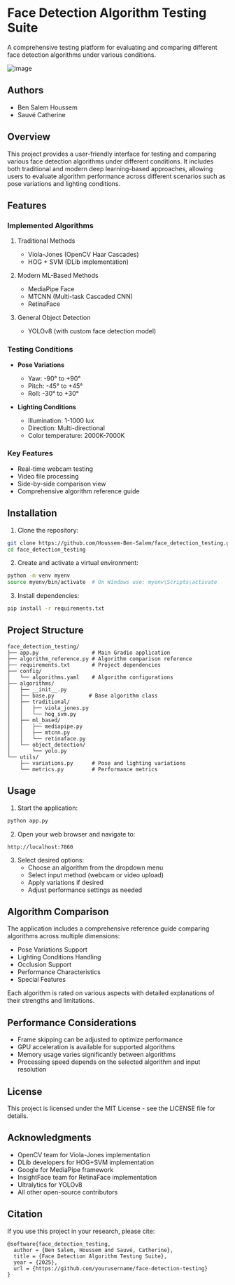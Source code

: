 # Face Detection Algorithm Testing Suite

A comprehensive testing platform for evaluating and comparing different face detection algorithms under various conditions.

![image](https://github.com/user-attachments/assets/7fb16a19-2f04-4c38-8859-8fbffb8de0f0)

## Authors
- Ben Salem Houssem
- Sauvé Catherine

## Overview

This project provides a user-friendly interface for testing and comparing various face detection algorithms under different conditions. It includes both traditional and modern deep learning-based approaches, allowing users to evaluate algorithm performance across different scenarios such as pose variations and lighting conditions.

## Features

### Implemented Algorithms
1. Traditional Methods
   - Viola-Jones (OpenCV Haar Cascades)
   - HOG + SVM (DLib implementation)

2. Modern ML-Based Methods
   - MediaPipe Face
   - MTCNN (Multi-task Cascaded CNN)
   - RetinaFace

3. General Object Detection
   - YOLOv8 (with custom face detection model)

### Testing Conditions
- **Pose Variations**
  - Yaw: -90° to +90°
  - Pitch: -45° to +45°
  - Roll: -30° to +30°

- **Lighting Conditions**
  - Illumination: 1-1000 lux
  - Direction: Multi-directional
  - Color temperature: 2000K-7000K

### Key Features
- Real-time webcam testing
- Video file processing
- Side-by-side comparison view
- Comprehensive algorithm reference guide

## Installation

1. Clone the repository:
```bash
git clone https://github.com/Houssem-Ben-Salem/face_detection_testing.git
cd face_detection_testing
```

2. Create and activate a virtual environment:
```bash
python -m venv myenv
source myenv/bin/activate  # On Windows use: myenv\Scripts\activate
```

3. Install dependencies:
```bash
pip install -r requirements.txt
```

## Project Structure
```
face_detection_testing/
├── app.py                 # Main Gradio application
├── algorithm_reference.py # Algorithm comparison reference
├── requirements.txt       # Project dependencies
├── config/
│   └── algorithms.yaml    # Algorithm configurations
├── algorithms/
│   ├── __init__.py
│   ├── base.py           # Base algorithm class
│   ├── traditional/
│   │   ├── viola_jones.py
│   │   └── hog_svm.py
│   ├── ml_based/
│   │   ├── mediapipe.py
│   │   ├── mtcnn.py
│   │   └── retinaface.py
│   └── object_detection/
│       └── yolo.py
└── utils/
    ├── variations.py      # Pose and lighting variations
    └── metrics.py         # Performance metrics
```

## Usage

1. Start the application:
```bash
python app.py
```

2. Open your web browser and navigate to:
```
http://localhost:7860
```

3. Select desired options:
   - Choose an algorithm from the dropdown menu
   - Select input method (webcam or video upload)
   - Apply variations if desired
   - Adjust performance settings as needed

## Algorithm Comparison

The application includes a comprehensive reference guide comparing algorithms across multiple dimensions:
- Pose Variations Support
- Lighting Conditions Handling
- Occlusion Support
- Performance Characteristics
- Special Features

Each algorithm is rated on various aspects with detailed explanations of their strengths and limitations.

## Performance Considerations

- Frame skipping can be adjusted to optimize performance
- GPU acceleration is available for supported algorithms
- Memory usage varies significantly between algorithms
- Processing speed depends on the selected algorithm and input resolution

## License

This project is licensed under the MIT License - see the LICENSE file for details.

## Acknowledgments

- OpenCV team for Viola-Jones implementation
- DLib developers for HOG+SVM implementation
- Google for MediaPipe framework
- InsightFace team for RetinaFace implementation
- Ultralytics for YOLOv8
- All other open-source contributors

## Citation

If you use this project in your research, please cite:
```
@software{face_detection_testing,
  author = {Ben Salem, Houssem and Sauvé, Catherine},
  title = {Face Detection Algorithm Testing Suite},
  year = {2025},
  url = {https://github.com/yourusername/face-detection-testing}
}
```
